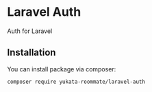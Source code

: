 # Laravel Auth

Auth for Laravel

## Installation

You can install package via composer:

```
composer require yukata-roommate/laravel-auth
```
